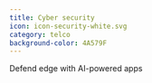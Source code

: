 ```yaml
---
title: Cyber security
icon: icon-security-white.svg
category: telco
background-color: 4A579F
---
```


Defend edge with AI-powered apps
